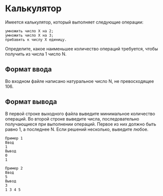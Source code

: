 # Калькулятор

Имеется калькулятор, который выполняет следующие операции:

    умножить число X на 2;
    умножить число X на 3;
    прибавить к числу X единицу.

Определите, какое наименьшее количество операций требуется, чтобы получить из числа 1 число N.
## Формат ввода

Во входном файле написано натуральное число N, не превосходящее 106.
## Формат вывода

В первой строке выходного файла выведите минимальное количество операций. Во второй строке выведите числа, последовательно получающиеся при выполнении операций. Первое из них должно быть равно 1, а последнее N. Если решений несколько, выведите любое.

    Пример 1
    Ввод
    1
    Вывод
    0
    1

    Пример 2
    Ввод
    5
    Вывод
    3
    1 3 4 5